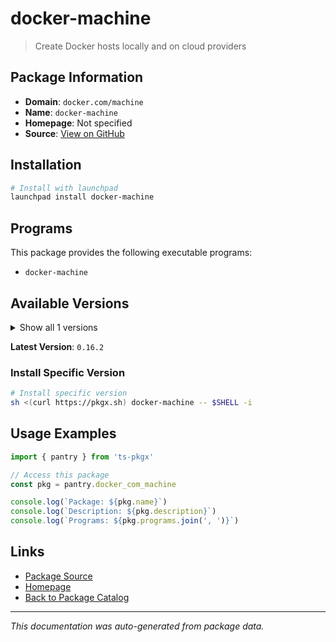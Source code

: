 # docker-machine

> Create Docker hosts locally and on cloud providers

## Package Information

- **Domain**: `docker.com/machine`
- **Name**: `docker-machine`
- **Homepage**: Not specified
- **Source**: [View on GitHub](https://github.com/pkgxdev/pantry/tree/main/projects/docker.com/machine/package.yml)

## Installation

```bash
# Install with launchpad
launchpad install docker-machine
```

## Programs

This package provides the following executable programs:

- `docker-machine`

## Available Versions

<details>
<summary>Show all 1 versions</summary>

- `0.16.2`

</details>

**Latest Version**: `0.16.2`

### Install Specific Version

```bash
# Install specific version
sh <(curl https://pkgx.sh) docker-machine -- $SHELL -i
```

## Usage Examples

```typescript
import { pantry } from 'ts-pkgx'

// Access this package
const pkg = pantry.docker_com_machine

console.log(`Package: ${pkg.name}`)
console.log(`Description: ${pkg.description}`)
console.log(`Programs: ${pkg.programs.join(', ')}`)
```

## Links

- [Package Source](https://github.com/pkgxdev/pantry/tree/main/projects/docker.com/machine/package.yml)
- [Homepage](#)
- [Back to Package Catalog](../package-catalog.md)

---

*This documentation was auto-generated from package data.*
